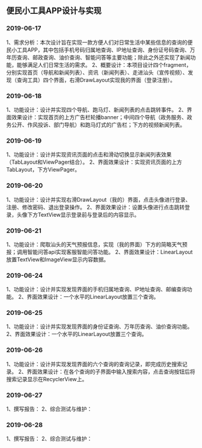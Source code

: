 ## 便民小工具APP设计与实现

### 2019-06-17 
1、需求分析：本次设计旨在实现一款方便人们对日常生活中某些信息的查询的便民小工具APP，其中包括手机号码归属地查询、IP地址查询、身份证号码查询、万年历查询、邮政查询、油价查询、智能问答等主要功能；除此之外还实现了新闻功能，能够满足人们日常生活的需求。
2、概要设计：本项目设计四个fragment，分别实现首页（导航和新闻列表）、资讯（新闻列表）、走进汕头（宣传视频）、发现（查询工具）四个界面，右滑DrawLayout实现我的界面（登录注册）。


### 2019-06-18 
1、功能设计：设计并实现四个导航、跑马灯、新闻列表的点击跳转事件。
2、界面效果设计：实现首页的上方广告栏轮播banner；中间四个导航（政务服务、政务公开、作风投诉、部门导航）和跑马灯式的广告栏；下方的视频新闻列表。


### 2019-06-19 
1、功能设计：设计并实现资讯页面的点击和滑动切换显示新闻列表效果（TabLayout和ViewPager结合）。
2、界面效果设计：实现资讯页面的上方TabLayout，下方ViewPager。

### 2019-06-20 
1、功能设计：设计并实现右滑DrawLayout（我的）界面，点击头像进行登录、注册、修改密码、退出登录操作。
2、界面效果设计：设置头像进行点击跳转登录，头像下方TextView显示登录前与登录后的内容显示。

### 2019-06-21 
1、功能设计：爬取汕头的天气预报信息，实现（我的界面）下方的简略天气预报；调用智能问答api实现客服智能问答功能。
2、界面效果设计：LinearLayout放置TextView和ImageView显示内容数据。


### 2019-06-24 
1、功能设计：设计并实现发现界面的手机归属地查询、IP地址查询、邮编查询功能。
2、界面效果设计：一个水平的LinearLayout放置三个查询。

### 2019-06-25 
1、功能设计：设计并实现发现界面的身份证查询、万年历查询、油价查询功能。
2、界面效果设计：一个水平的LinearLayout放置三个查询。

### 2019-06-26 
1、功能设计：设计并实现发现界面的六个查询的查询记录，即完成历史搜索记录。
2、界面效果设计：在各个查询的子界面中输入搜索内容，点击查询按钮后将搜索记录显示在RecyclerView上。

### 2019-06-27 
1、撰写报告：
2、综合测试与维护：

### 2019-06-28 
1、撰写报告：
2、综合测试与维护：
